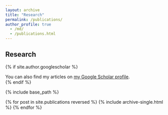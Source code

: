 ```yaml
---
layout: archive
title: "Research"
permalink: /publications/
author_profile: true
  - /md/
  - /publications.html
---
```

## Research

{% if site.author.googlescholar %}
  <div class="wordwrap">You can also find my articles on <a href="{{https://scholar.google.com/citations?user=8xC25vUAAAAJ}}">my Google Scholar profile</a>.</div>
{% endif %}

{% include base_path %}

{% for post in site.publications reversed %}
  {% include archive-single.html %}
{% endfor %}
